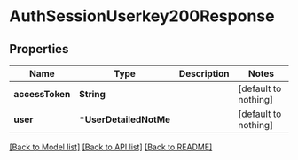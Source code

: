 # AuthSessionUserkey200Response


## Properties
Name | Type | Description | Notes
------------ | ------------- | ------------- | -------------
**accessToken** | **String** |  | [default to nothing]
**user** | ***UserDetailedNotMe** |  | [default to nothing]


[[Back to Model list]](../README.md#models) [[Back to API list]](../README.md#api-endpoints) [[Back to README]](../README.md)


